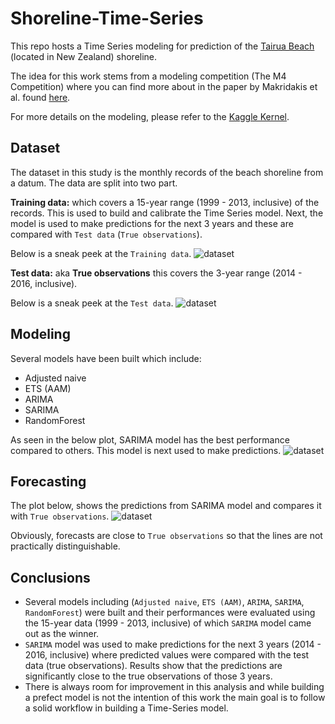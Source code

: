 # Shoreline-Time-Series

This repo hosts a Time Series modeling for prediction of the [Tairua Beach](https://www.findabeach.co.nz/beaches/tairua/about/) (located in New Zealand) shoreline.

The idea for this work stems from a modeling competition (The M4 Competition) where you can find more about in the paper by Makridakis et al. found [here](https://www.sciencedirect.com/science/article/pii/S0169207019301128#!).

For more details on the modeling, please refer to the [Kaggle Kernel](https://www.kaggle.com/arashshamseddini/forecasting-tairua-beach-shoreline).

## Dataset
The dataset in this study is the monthly records of the beach shoreline from a datum. The data are split into two part.

**Training data:** which covers a 15-year range (1999 - 2013, inclusive)  of the records. This is used to build and calibrate the Time Series model. Next, the model is used to make predictions for the next 3 years and these are compared with `Test data` (`True observations`).

Below is a sneak peek at the `Training data`.
![dataset](./Images/dataset.png)

**Test data:** aka **True observations** this covers the 3-year range (2014 - 2016, inclusive).

Below is a sneak peek at the `Test data`.
![dataset](./Images/dataset.png)

## Modeling

Several models have been built which include:

- Adjusted naive
- ETS (AAM) 
- ARIMA
- SARIMA
- RandomForest

As seen in the below plot, SARIMA model has the best performance compared to others. This model is next used to make predictions.
![dataset](./Images/dataset.png)

## Forecasting

The plot below, shows the predictions from SARIMA model and compares it with `True observations`.
![dataset](./Images/dataset.png)

Obviously, forecasts are close to `True observations` so that the lines are not practically distinguishable.

## Conclusions
- Several models including (`Adjusted naive`, `ETS (AAM)`, `ARIMA`, `SARIMA`, `RandomForest`) were built and their performances were evaluated using the 15-year data (1999 - 2013, inclusive) of which `SARIMA` model came out as the winner. 
- `SARIMA` model was used to make predictions for the next 3 years (2014 - 2016, inclusive) where predicted values were compared with the test data (true observations). Results show that the predictions are significantly close to the true observations of those 3 years. 
- There is always room for improvement in this analysis and while building a prefect model is not the intention of this work the main goal is to follow a solid workflow in building a Time-Series model.


